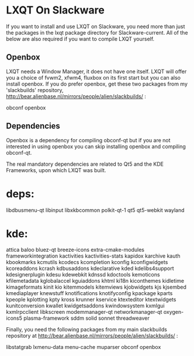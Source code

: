 LXQT On Slackware
=================

If you want to install and use LXQT on Slackware, you need more than just
the packages in the lxqt package directory for Slackware-current.
All of the below are also required if you want to compile LXQT yourself.

Openbox
-------

LXQT needs a Window Manager, it does not have one itself.  LXQT will offer
you a choice of fvwm2, xfwm4, fluxbox on its first start but you can also
install openbox. If you do prefer openbox, get these two packages from my
'slackbuilds' repository,
http://bear.alienbase.nl/mirrors/people/alien/slackbuilds/ :

obconf
openbox

Dependencies
------------

Openbox is a dependency for compiling obconf-qt but if you are not interested
in using openbox you can skip installing openbox and compiling obconf-qt.

The real mandatory dependencies are related to Qt5 and the KDE Frameworks,
upon which LXQT was built.

# deps:
libdbusmenu-qt
libinput
libxkbcommon
polkit-qt-1
qt5
qt5-webkit
wayland

# kde:
attica
baloo
bluez-qt
breeze-icons
extra-cmake-modules
frameworkintegration
kactivities
kactivities-stats
kapidox
karchive
kauth
kbookmarks
kcmutils
kcodecs
kcompletion
kconfig
kconfigwidgets
kcoreaddons
kcrash
kdbusaddons
kdeclarative
kded
kdelibs4support
kdesignerplugin
kdesu
kdewebkit
kdnssd
kdoctools
kemoticons
kfilemetadata
kglobalaccel
kguiaddons
khtml
ki18n
kiconthemes
kidletime
kimageformats
kinit
kio
kitemmodels
kitemviews
kjobwidgets
kjs
kjsembed
kmediaplayer
knewstuff
knotifications
knotifyconfig
kpackage
kparts
kpeople
kplotting
kpty
kross
krunner
kservice
ktexteditor
ktextwidgets
kunitconversion
kwallet
kwidgetsaddons
kwindowsystem
kxmlgui
kxmlrpcclient
libkscreen
modemmanager-qt
networkmanager-qt
oxygen-icons5
plasma-framework
sddm
solid
sonnet
threadweaver

Finally, you need the following packages from my main slackbuilds repository
at http://bear.alienbase.nl/mirrors/people/alien/slackbuilds/ :

libstatgrab
lxmenu-data
menu-cache
muparser
obconf
openbox

